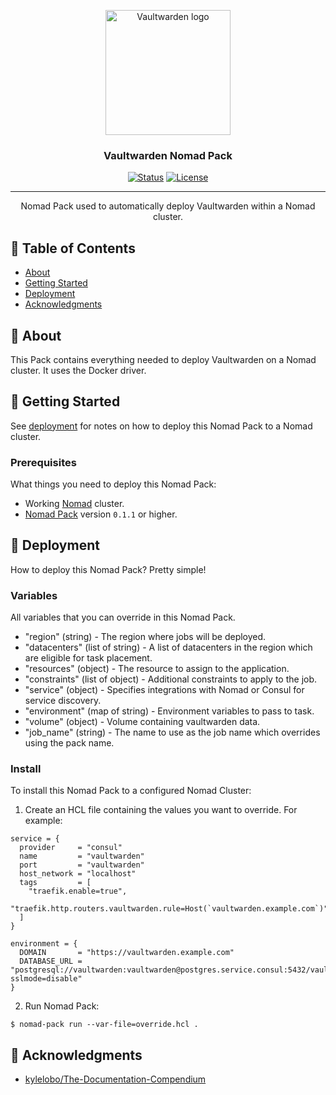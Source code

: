 <p align="center">
  <a href="https://github.com/dani-garcia/vaultwarden" rel="noopener">
 <img width=200px height=200px src="https://codeberg.org/kasefuchs/homelab/media/branch/main/assets/logos/vaultwarden.svg" alt="Vaultwarden logo"></a>
</p>

<h3 align="center">Vaultwarden Nomad Pack</h3>

<div align="center">

[![Status](https://img.shields.io/badge/status-active-success.svg)]()
[![License](https://img.shields.io/badge/license-MIT-blue.svg)](/LICENSE)

</div>

---

<p align="center"> Nomad Pack used to automatically deploy Vaultwarden within a Nomad cluster.
    <br> 
</p>

## 📝 Table of Contents

- [About](#about)
- [Getting Started](#getting_started)
- [Deployment](#deployment)
- [Acknowledgments](#acknowledgement)

## 🧐 About <a name = "about"></a>

This Pack contains everything needed to deploy Vaultwarden on a Nomad cluster. It uses the Docker driver.

## 🏁 Getting Started <a name = "getting_started"></a>

See [deployment](#deployment) for notes on how to deploy this Nomad Pack to a Nomad cluster.

### Prerequisites

What things you need to deploy this Nomad Pack:

- Working [Nomad](https://www.nomadproject.io/) cluster.
- [Nomad Pack](https://github.com/hashicorp/nomad-pack) version `0.1.1` or higher.

## 🚀 Deployment <a name = "deployment"></a>

How to deploy this Nomad Pack? Pretty simple!

### Variables

All variables that you can override in this Nomad Pack.

- "region" (string) - The region where jobs will be deployed.
- "datacenters" (list of string) - A list of datacenters in the region which are eligible for task placement.
- "resources" (object) - The resource to assign to the application.
- "constraints" (list of object) - Additional constraints to apply to the job.
- "service" (object) - Specifies integrations with Nomad or Consul for service discovery.
- "environment" (map of string) - Environment variables to pass to task.
- "volume" (object) - Volume containing vaultwarden data.
- "job_name" (string) - The name to use as the job name which overrides using the pack name.

### Install

To install this Nomad Pack to a configured Nomad Cluster:

1. Create an HCL file containing the values you want to override. For example:

```hcl
service = {
  provider     = "consul"
  name         = "vaultwarden"
  port         = "vaultwarden"
  host_network = "localhost"
  tags         = [
    "traefik.enable=true",
    "traefik.http.routers.vaultwarden.rule=Host(`vaultwarden.example.com`)",
  ]
}

environment = {
  DOMAIN       = "https://vaultwarden.example.com"
  DATABASE_URL = "postgresql://vaultwarden:vaultwarden@postgres.service.consul:5432/vaultwarden?sslmode=disable"
}
```

2. Run Nomad Pack:

```shell
$ nomad-pack run --var-file=override.hcl .
```

## 🎉 Acknowledgments <a name = "acknowledgments"></a>

- [kylelobo/The-Documentation-Compendium](https://github.com/kylelobo/The-Documentation-Compendium)
